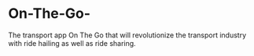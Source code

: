 # On-The-Go-
The transport app On The Go that will revolutionize the transport industry with ride hailing as well as ride sharing.
